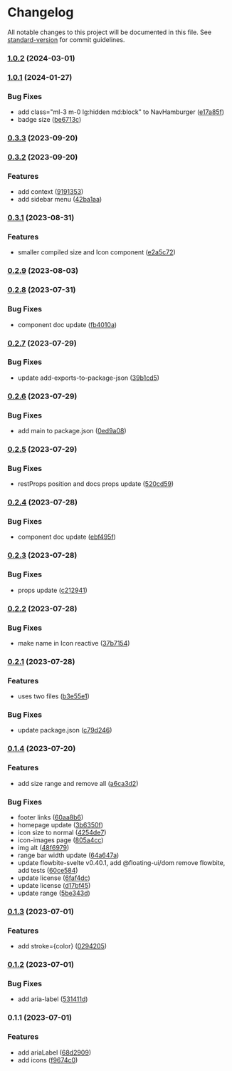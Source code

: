 # Changelog

All notable changes to this project will be documented in this file. See [standard-version](https://github.com/conventional-changelog/standard-version) for commit guidelines.

### [1.0.2](https://github.com/shinokada/svelte-cssgg-icons/compare/v1.0.1...v1.0.2) (2024-03-01)

### [1.0.1](https://github.com/shinokada/svelte-cssgg-icons/compare/v0.3.3...v1.0.1) (2024-01-27)

### Bug Fixes

- add class="ml-3 m-0 lg:hidden md:block" to NavHamburger ([e17a85f](https://github.com/shinokada/svelte-cssgg-icons/commit/e17a85f78dd0bfed8bb75e03633b30a632d5deee))
- badge size ([be6713c](https://github.com/shinokada/svelte-cssgg-icons/commit/be6713c8aa1e4263ade8e110bc28d42e7146e56e))

### [0.3.3](https://github.com/shinokada/svelte-cssgg-icons/compare/v0.3.2...v0.3.3) (2023-09-20)

### [0.3.2](https://github.com/shinokada/svelte-cssgg-icons/compare/v0.3.1...v0.3.2) (2023-09-20)

### Features

- add context ([9191353](https://github.com/shinokada/svelte-cssgg-icons/commit/91913539a25d8e5d571acfaa7615f2709ff53934))
- add sidebar menu ([42ba1aa](https://github.com/shinokada/svelte-cssgg-icons/commit/42ba1aa689a7b9432e9e5a12e1ab5450762440a2))

### [0.3.1](https://github.com/shinokada/svelte-cssgg-icons/compare/v0.2.9...v0.3.1) (2023-08-31)

### Features

- smaller compiled size and Icon component ([e2a5c72](https://github.com/shinokada/svelte-cssgg-icons/commit/e2a5c72972f16a2c7ab86d6ad3d3a49d6acde55f))

### [0.2.9](https://github.com/shinokada/svelte-cssgg-icons/compare/v0.2.8...v0.2.9) (2023-08-03)

### [0.2.8](https://github.com/shinokada/svelte-cssgg-icons/compare/v0.2.7...v0.2.8) (2023-07-31)

### Bug Fixes

- component doc update ([fb4010a](https://github.com/shinokada/svelte-cssgg-icons/commit/fb4010a4439e414aaf916b4d5ce31d24d5020160))

### [0.2.7](https://github.com/shinokada/svelte-cssgg-icons/compare/v0.2.6...v0.2.7) (2023-07-29)

### Bug Fixes

- update add-exports-to-package-json ([39b1cd5](https://github.com/shinokada/svelte-cssgg-icons/commit/39b1cd54885597151688a0f63ba737fc07c8ff17))

### [0.2.6](https://github.com/shinokada/svelte-cssgg-icons/compare/v0.2.5...v0.2.6) (2023-07-29)

### Bug Fixes

- add main to package.json ([0ed9a08](https://github.com/shinokada/svelte-cssgg-icons/commit/0ed9a08459751ebd6a8861078c54712541fc1af7))

### [0.2.5](https://github.com/shinokada/svelte-cssgg-icons/compare/v0.2.4...v0.2.5) (2023-07-29)

### Bug Fixes

- restProps position and docs props update ([520cd59](https://github.com/shinokada/svelte-cssgg-icons/commit/520cd597ce3f6d058cf5424036f390d44fb7d878))

### [0.2.4](https://github.com/shinokada/svelte-cssgg-icons/compare/v0.2.3...v0.2.4) (2023-07-28)

### Bug Fixes

- component doc update ([ebf495f](https://github.com/shinokada/svelte-cssgg-icons/commit/ebf495f9a4e44b1785855eef96b6dda13ce2c20f))

### [0.2.3](https://github.com/shinokada/svelte-cssgg-icons/compare/v0.2.2...v0.2.3) (2023-07-28)

### Bug Fixes

- props update ([c212941](https://github.com/shinokada/svelte-cssgg-icons/commit/c212941f33bf082173807accb99b3b73402644f2))

### [0.2.2](https://github.com/shinokada/svelte-cssgg-icons/compare/v0.2.1...v0.2.2) (2023-07-28)

### Bug Fixes

- make name in Icon reactive ([37b7154](https://github.com/shinokada/svelte-cssgg-icons/commit/37b7154b492fbcf12b8a2d6c19370684a2bdb172))

### [0.2.1](https://github.com/shinokada/svelte-cssgg-icons/compare/v0.1.4...v0.2.1) (2023-07-28)

### Features

- uses two files ([b3e55e1](https://github.com/shinokada/svelte-cssgg-icons/commit/b3e55e133ef4ebe1e0527b8e37598fa93bdff557))

### Bug Fixes

- update package.json ([c79d246](https://github.com/shinokada/svelte-cssgg-icons/commit/c79d2466d24ff71968ff7bede125ef46e929f7d9))

### [0.1.4](https://github.com/shinokada/svelte-cssgg-icons/compare/v0.1.3...v0.1.4) (2023-07-20)

### Features

- add size range and remove all ([a6ca3d2](https://github.com/shinokada/svelte-cssgg-icons/commit/a6ca3d26e0026b1d9a36a058555afd96d25dbdf6))

### Bug Fixes

- footer links ([60aa8b6](https://github.com/shinokada/svelte-cssgg-icons/commit/60aa8b613543e262801a785003809c716407ea31))
- homepage update ([3b6350f](https://github.com/shinokada/svelte-cssgg-icons/commit/3b6350f6d459f1cd26225d0cf59b70ddb56ca3f0))
- icon size to normal ([4254de7](https://github.com/shinokada/svelte-cssgg-icons/commit/4254de746fee96b70ec5fdda65490b3504c764b6))
- icon-images page ([805a4cc](https://github.com/shinokada/svelte-cssgg-icons/commit/805a4cc8be82509e5e17c1914855fcf8de2961ad))
- img alt ([48f6979](https://github.com/shinokada/svelte-cssgg-icons/commit/48f69797633fee9048850e7900fbaeda973dd43c))
- range bar width update ([64a647a](https://github.com/shinokada/svelte-cssgg-icons/commit/64a647ad6c84a116fffdeabb91ecaafec9141aeb))
- update flowbite-svelte v0.40.1, add @floating-ui/dom remove flowbite, add tests ([60ce584](https://github.com/shinokada/svelte-cssgg-icons/commit/60ce584cc9fdb6cbd4d365f521e5e04d18d953d6))
- update license ([6faf4dc](https://github.com/shinokada/svelte-cssgg-icons/commit/6faf4dc9d6529818b3555c3959b692f9accc6538))
- update license ([d17bf45](https://github.com/shinokada/svelte-cssgg-icons/commit/d17bf45b37a01be54d464cacbdb23cbf1e7fb99e))
- update range ([5be343d](https://github.com/shinokada/svelte-cssgg-icons/commit/5be343d7f4764aeb0195989bda77051a895b4b97))

### [0.1.3](https://github.com/shinokada/svelte-cssgg-icons/compare/v0.1.2...v0.1.3) (2023-07-01)

### Features

- add stroke={color} ([0294205](https://github.com/shinokada/svelte-cssgg-icons/commit/0294205eb63511f430657a1e2819c4369b07c38f))

### [0.1.2](https://github.com/shinokada/svelte-cssgg-icons/compare/v0.1.1...v0.1.2) (2023-07-01)

### Bug Fixes

- add aria-label ([531411d](https://github.com/shinokada/svelte-cssgg-icons/commit/531411ddcee3fbab8abd24df224e7ba2db384198))

### 0.1.1 (2023-07-01)

### Features

- add ariaLabel ([68d2909](https://github.com/shinokada/svelte-cssgg-icons/commit/68d29090a99d592b17917757235cd3008aa68550))
- add icons ([f9674c0](https://github.com/shinokada/svelte-cssgg-icons/commit/f9674c041e98831a96f13cfac243f2a2944ae803))
